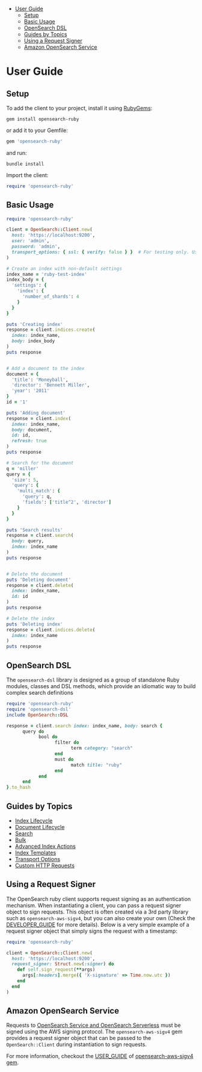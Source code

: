 - [User Guide](#user-guide)
  - [Setup](#setup)
  - [Basic Usage](#basic-usage)
  - [OpenSearch DSL](#opensearch-dsl)
  - [Guides by Topics](#guides-by-topics)
  - [Using a Request Signer](#using-a-request-signer)
  - [Amazon OpenSearch Service](#amazon-opensearch-service)

# User Guide
## Setup

To add the client to your project, install it using [RubyGems](https://rubygems.org/):

`gem install opensearch-ruby`

or add it to your Gemfile:
```ruby
gem 'opensearch-ruby'
```
and run:
```
bundle install
```

Import the client:

```ruby
require 'opensearch-ruby'
```

## Basic Usage
```ruby
require 'opensearch-ruby'

client = OpenSearch::Client.new(
  host: 'https://localhost:9200',
  user: 'admin',
  password: 'admin',
  transport_options: { ssl: { verify: false } }  # For testing only. Use certificate for validation.
)

# Create an index with non-default settings
index_name = 'ruby-test-index'
index_body = {
  'settings': {
    'index': {
      'number_of_shards': 4
    }
  }
}

puts 'Creating index'
response = client.indices.create(
  index: index_name,
  body: index_body
)
puts response


# Add a document to the index
document = {
  'title': 'Moneyball',
  'director': 'Bennett Miller',
  'year': '2011'
}
id = '1'

puts 'Adding document'
response = client.index(
  index: index_name,
  body: document,
  id: id,
  refresh: true
)
puts response

# Search for the document
q = 'miller'
query = {
  'size': 5,
  'query': {
    'multi_match': {
      'query': q,
      'fields': ['title^2', 'director']
    }
  }
}

puts 'Search results'
response = client.search(
  body: query,
  index: index_name
)
puts response


# Delete the document
puts 'Deleting document'
response = client.delete(
  index: index_name,
  id: id
)
puts response

# Delete the index
puts 'Deleting index'
response = client.indices.delete(
  index: index_name
)
puts response   
```

## OpenSearch DSL

The `opensearch-dsl` library is designed as a group of standalone Ruby modules, classes and DSL methods, which provide an idiomatic way to build complex search definitions

```ruby
require 'opensearch-ruby'
require 'opensearch-dsl'
include OpenSearch::DSL

response = client.search index: index_name, body: search {
      query do
            bool do
                  filter do
                        term category: "search"
                  end
                  must do
                        match title: "ruby"
                  end
            end
      end
}.to_hash
```

## Guides by Topics
- [Index Lifecycle](guides/index_lifecycle.md)
- [Document Lifecycle](guides/document_lifecycle.md)
- [Search](guides/search.md)
- [Bulk](guides/bulk.md)
- [Advanced Index Actions](guides/advanced_index_actions.md)
- [Index Templates](guides/index_template.md)
- [Transport Options](guides/transport_options.md)
- [Custom HTTP Requests](guides/json.md)


## Using a Request Signer
The OpenSearch ruby client supports request signing as an authentication mechanism. When instantiating a client, you can pass a request signer object to sign requests. This object is often created via a 3rd party library such as `opensearch-aws-sigv4`, but you can also create your own (Check the [DEVELOPER_GUIDE](./DEVELOPER_GUIDE.md) for more details). Below is a very simple example of a request signer object that simply signs the request with a timestamp:

```ruby
require 'opensearch-ruby'

client = OpenSearch::Client.new(
  host: 'https://localhost:9200',
  request_signer: Struct.new(:signer) do
    def self.sign_request(**args)
      args[:headers].merge({ 'X-signature' => Time.now.utc })
    end
  end
)
```

## Amazon OpenSearch Service

Requests to [OpenSearch Service and OpenSearch Serverless](https://docs.aws.amazon.com/opensearch-service/index.html) must be signed using the AWS signing protocol. The `opensearch-aws-sigv4` gem provides a request signer object that can be passed to the `OpenSearch::Client` during instantiation to sign requests.

For more information, checkout the [USER_GUIDE](https://github.com/opensearch-project/opensearch-ruby-aws-sigv4/blob/main/USER_GUIDE.md) of [opensearch-aws-sigv4 gem](https://github.com/opensearch-project/opensearch-ruby-aws-sigv4).
